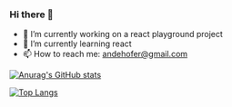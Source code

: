 ### Hi there 👋

- 🔭 I’m currently working on a react playground project
- 🌱 I’m currently learning react
- 📫 How to reach me: andehofer@gmail.com


[![Anurag's GitHub stats](https://github-readme-stats.vercel.app/api?username=AndeHofer&count_private=true&show_icons=true&include_all_commits=true&theme=dark)](https://github.com/anuraghazra/github-readme-stats)

[![Top Langs](https://github-readme-stats.vercel.app/api/top-langs/?username=AndeHofer)](https://github.com/anuraghazra/github-readme-stats)
